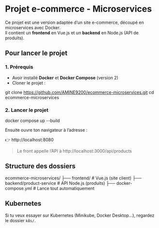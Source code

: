 # Projet e-commerce - Microservices 

Ce projet est une version adaptée d’un site e-commerce, découpé en microservices avec Docker.  
Il contient un **frontend** en Vue.js et un **backend** en Node.js (API de produits).

## Pour lancer le projet 

### 1. Prérequis

- Avoir installé **Docker** et **Docker Compose** (version 2)
- Cloner le projet :

git clone https://github.com/AMINE9200/ecommerce-microservices.git
cd ecommerce-microservices


### 2. Lancer le projet

docker compose up --build


Ensuite ouvre ton navigateur à l’adresse :

👉 http://localhost:8080

> Le front appelle l’API à http://localhost:3000/api/products


## Structure des dossiers


ecommerce-microservices/
├── frontend/               # Vue.js (site client)
├── backend/product-service # API Node.js (produits)
├── docker-compose.yml      # Lance tout automatiquement



## Kubernetes 

Si tu veux essayer sur Kubernetes (Minikube, Docker Desktop...), regardez le dossier `k8s/`.

